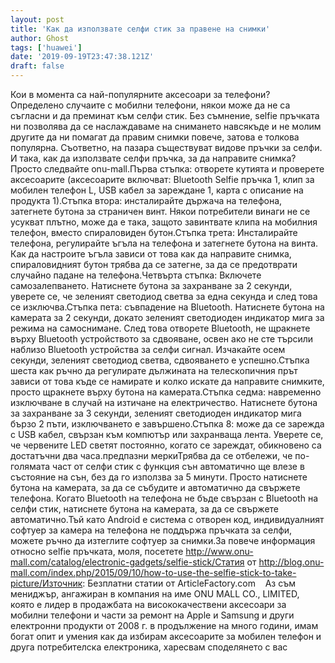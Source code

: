 ```yaml
---
layout: post
title: 'Как да използвате селфи стик за правене на снимки'
author: Ghost
tags: ['huawei']
date: '2019-09-19T23:47:38.121Z'
draft: false
---
```


Кои в момента са най-популярните аксесоари за телефони? Определено случаите с мобилни телефони, някои може да не са съгласни и да преминат към селфи стик. Без съмнение, selfie пръчката ни позволява да се наслаждаваме на снимането навсякъде и не молим другите да ни помагат да правим снимки повече, затова е толкова популярна. Съответно, на пазара съществуват видове пръчки за селфи. И така, как да използвате селфи пръчка, за да направите снимка? Просто следвайте onu-mall.Първа стъпка: отворете кутията и проверете аксесоарите (аксесоарите включват: Bluetooth Selfie пръчка 1, клип за мобилен телефон L, USB кабел за зареждане 1, карта с описание на продукта 1).Стъпка втора: инсталирайте държача на телефона, затегнете бутона за страничен винт. Някои потребители винаги не се усукват плътно, може да е така, защото завинтвате клипа на мобилния телефон, вместо спираловиден бутон.Стъпка трета: Инсталирайте телефона, регулирайте ъгъла на телефона и затегнете бутона на винта. Как да настроите ъгъла зависи от това как да направите снимка, спираловидният бутон трябва да се затегне, за да се предотврати случайно падане на телефона.Четвърта стъпка: Включете самозалепването. Натиснете бутона за захранване за 2 секунди, уверете се, че зеленият светодиод светва за една секунда и след това се изключва.Стъпка пета: съвпадение на Bluetooth. Натиснете бутона на камерата за 2 секунди, докато зеленият светодиоден индикатор мига за режима на самоснимане. След това отворете Bluetooth, не щракнете върху Bluetooth устройството за сдвояване, освен ако не сте търсили наблизо Bluetooth устройства за селфи сигнал. Изчакайте осем секунди, зеленият светодиод светва, сдвояването е успешно.Стъпка шеста как ръчно да регулирате дължината на телескопичния прът зависи от това къде се намирате и колко искате да направите снимките, просто щракнете върху бутона на камерата.Стъпка седма: навременно изключване в случай на изтичане на електричество. Натиснете бутона за захранване за 3 секунди, зеленият светодиоден индикатор мига бързо 2 пъти, изключването е завършено.Стъпка 8: може да се зарежда с USB кабел, свързан към компютър или захранваща лента. Уверете се, че червените LED светят постоянно, когато се зареждат, обикновено са достатъчни два часа.предпазни меркиТрябва да се отбележи, че по-голямата част от селфи стик с функция сън автоматично ще влезе в състояние на сън, без да го използва за 5 минути. Просто натиснете бутона на камерата, за да се събудите и автоматично да свържете телефона. Когато Bluetooth на телефона не бъде свързан с Bluetooth на селфи стик, натиснете бутона на камерата, за да се свържете автоматично.Тъй като Android е система с отворен код, индивидуалният софтуер за камера на телефона не поддържа пръчката за селфи, можете ръчно да изтеглите софтуер за снимки.За повече информация относно selfie пръчката, моля, посетете http://www.onu-mall.com/catalog/electronic-gadgets/selfie-stick/Статия от http://blog.onu-mall.com/index.php/2015/09/10/how-to-use-the-selfie-stick-to-take-picture/Източник: Безплатни статии от ArticleFactory.com    Аз съм мениджър, ангажиран в компания на име ONU MALL CO., LIMITED, която е лидер в продажбата на висококачествени аксесоари за мобилни телефони и части за ремонт на Apple и Samsung и други електронни продукти от 2008 г. в продължение на много години, имам богат опит и умения как да избирам аксесоарите за мобилен телефон и друга потребителска електроника, харесвам споделянето с вас
